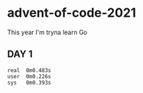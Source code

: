 # advent-of-code-2021
This year I'm tryna learn Go

## DAY 1
```
real  0m0.483s
user  0m0.226s
sys   0m0.393s
```
